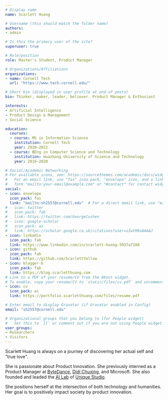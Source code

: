 ```yaml
---
# Display name
name: Scarlett Huang

# Username (this should match the folder name)
authors:
- admin

# Is this the primary user of the site?
superuser: true

# Role/position
role: Master's Student, Product Manager

# Organizations/Affiliations
organizations:
- name: Cornell Tech
  url: "https://www.tech.cornell.edu/"

# Short bio (displayed in user profile at end of posts)
bio: Thinker, maker, leader, believer. Product Manager & Enthusiast

interests:
- Artificial Intelligence
- Product Design & Management
- Social Science

education:
  courses:
  - course: MS in Information Science
    institution: Cornell Tech
    year: 2020~2022
  - course: BEng in Computer Science and Technology
    institution: Huazhong University of Science and Technology
    year: 2016~2020

# Social/Academic Networking
# For available icons, see: https://sourcethemes.com/academic/docs/widgets/#icons
#   For an email link, use "fas" icon pack, "envelope" icon, and a link in the
#   form "mailto:your-email@example.com" or "#contact" for contact widget.
social:
- icon: envelope
  icon_pack: fas
  link: "mailto:sh2557@cornell.edu"  # For a direct email link, use "mailto:test@example.org".
# - icon: twitter
#   icon_pack: fab
#   link: https://twitter.com/GeorgeCushen
# - icon: google-scholar
#   icon_pack: ai
#   link: https://scholar.google.co.uk/citations?user=sIwtMXoAAAAJ
- icon: linkedin
  icon_pack: fab
  link: https://www.linkedin.com/in/scarlett-huang-5937a7188
- icon: github
  icon_pack: fab
  link: https://github.com/ScarlettYellow
- icon: blogger-b
  icon_pack: fab
  link: https://blog.scarletthuang.com
# Link to a PDF of your resume/CV from the About widget.
# To enable, copy your resume/CV to `static/files/cv.pdf` and uncomment the lines below.  
- icon: cv
  icon_pack: ai
  link: https://portfolio.scarletthuang.com/files/resume.pdf

# Enter email to display Gravatar (if Gravatar enabled in Config)
email: "sh2557@cornell.edu"

# Organizational groups that you belong to (for People widget)
#   Set this to `[]` or comment out if you are not using People widget.  
user_groups:
- Researchers
- Visitors
---
```


Scarlett Huang is always on a journey of discovering her actual self and "true love". 

She is passionate about Product Innovation. She previously interned as a Product Manager at [ByteDance](https://www.bytedance.com/en/), [Didi Chuxing](https://www.didiglobal.com/), and Microsoft. She also founded and leaded the [AI Lab](https://unique-ailab.github.io/) of [Unique Studio](https://hustunique.com/).

She positions herself at the intersection of both technology and humanities. Her goal is to positively impact society by product innovation.
